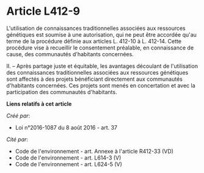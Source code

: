 # Article L412-9

L'utilisation de connaissances traditionnelles associées aux ressources génétiques est soumise à une autorisation, qui ne
peut être accordée qu'au terme de la procédure définie aux articles L. 412-10 à L. 412-14. Cette procédure vise à recueillir
le consentement préalable, en connaissance de cause, des communautés d'habitants concernées.

II. – Après partage juste et équitable, les avantages découlant de l'utilisation des connaissances traditionnelles associées
aux ressources génétiques sont affectés à des projets bénéficiant directement aux communautés d'habitants concernées. Ces
projets sont menés en concertation et avec la participation des communautés d'habitants.

**Liens relatifs à cet article**

_Créé par_:

  - Loi n°2016-1087 du 8 août 2016 - art. 37

_Cité par_:

  - Code de l'environnement - art. Annexe à l'article R412-33 (VD)
  - Code de l'environnement - art. L614-3 (V)
  - Code de l'environnement - art. L624-5 (V)
